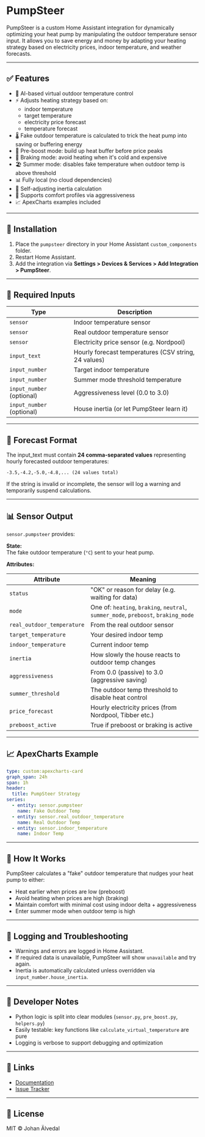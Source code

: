 
# PumpSteer

PumpSteer is a custom Home Assistant integration for dynamically optimizing your heat pump by manipulating the outdoor temperature sensor input. It allows you to save energy and money by adapting your heating strategy based on electricity prices, indoor temperature, and weather forecasts.

---

## ✅ Features

- 🔧 AI-based virtual outdoor temperature control
- ⚡ Adjusts heating strategy based on:
  - indoor temperature
  - target temperature
  - electricity price forecast
  - temperature forecast
- 🌡️ Fake outdoor temperature is calculated to trick the heat pump into saving or buffering energy
- 🚀 Pre-boost mode: build up heat buffer before price peaks
- 🧊 Braking mode: avoid heating when it's cold and expensive
- 🏖️ Summer mode: disables fake temperature when outdoor temp is above threshold
- 📊 Fully local (no cloud dependencies)
- 🧠 Self-adjusting inertia calculation
- 🔄 Supports comfort profiles via aggressiveness
- 📈 ApexCharts examples included

---

## 🔧 Installation

1. Place the `pumpsteer` directory in your Home Assistant `custom_components` folder.
2. Restart Home Assistant.
3. Add the integration via **Settings > Devices & Services > Add Integration > PumpSteer**.

---

## 🧱 Required Inputs

| Type          | Description                                      |
|---------------|--------------------------------------------------|
| `sensor`      | Indoor temperature sensor                        |
| `sensor`      | Real outdoor temperature sensor                  |
| `sensor`      | Electricity price sensor (e.g. Nordpool)         |
| `input_text`  | Hourly forecast temperatures (CSV string, 24 values) |
| `input_number`| Target indoor temperature                        |
| `input_number`| Summer mode threshold temperature                |
| `input_number` (optional) | Aggressiveness level (0.0 to 3.0)    |
| `input_number` (optional) | House inertia (or let PumpSteer learn it) |

---

## 🧪 Forecast Format

The input_text must contain **24 comma-separated values** representing hourly forecasted outdoor temperatures:

```text
-3.5,-4.2,-5.0,-4.8,... (24 values total)
```

If the string is invalid or incomplete, the sensor will log a warning and temporarily suspend calculations.

---

## 📊 Sensor Output

`sensor.pumpsteer` provides:

**State:**  
The fake outdoor temperature (`°C`) sent to your heat pump.

**Attributes:**

| Attribute                 | Meaning                                                  |
|--------------------------|-----------------------------------------------------------|
| `status`                 | "OK" or reason for delay (e.g. waiting for data)          |
| `mode`                   | One of: `heating`, `braking`, `neutral`, `summer_mode`, `preboost`, `braking_mode` |
| `real_outdoor_temperature` | From the real outdoor sensor                           |
| `target_temperature`     | Your desired indoor temp                                  |
| `indoor_temperature`     | Current indoor temp                                       |
| `inertia`                | How slowly the house reacts to outdoor temp changes       |
| `aggressiveness`         | From 0.0 (passive) to 3.0 (aggressive saving)             |
| `summer_threshold`       | The outdoor temp threshold to disable heat control        |
| `price_forecast`         | Hourly electricity prices (from Nordpool, Tibber etc.)    |
| `preboost_active`        | True if preboost or braking is active                     |

---

## 📈 ApexCharts Example

```yaml
type: custom:apexcharts-card
graph_span: 24h
span: 1h
header:
  title: PumpSteer Strategy
series:
  - entity: sensor.pumpsteer
    name: Fake Outdoor Temp
  - entity: sensor.real_outdoor_temperature
    name: Real Outdoor Temp
  - entity: sensor.indoor_temperature
    name: Indoor Temp
```

---

## 🧠 How It Works

PumpSteer calculates a "fake" outdoor temperature that nudges your heat pump to either:

- Heat earlier when prices are low (preboost)
- Avoid heating when prices are high (braking)
- Maintain comfort with minimal cost using indoor delta + aggressiveness
- Enter summer mode when outdoor temp is high

---

## 💬 Logging and Troubleshooting

- Warnings and errors are logged in Home Assistant.
- If required data is unavailable, PumpSteer will show `unavailable` and try again.
- Inertia is automatically calculated unless overridden via `input_number.house_inertia`.

---

## 🧪 Developer Notes

- Python logic is split into clear modules (`sensor.py`, `pre_boost.py`, `helpers.py`)
- Easily testable: key functions like `calculate_virtual_temperature` are pure
- Logging is verbose to support debugging and optimization

---

## 🔗 Links

- [Documentation](https://github.com/JohanAlvedal/pumpsteer)
- [Issue Tracker](https://github.com/JohanAlvedal/pumpsteer/issues)

---

## 📄 License

MIT © Johan Älvedal
